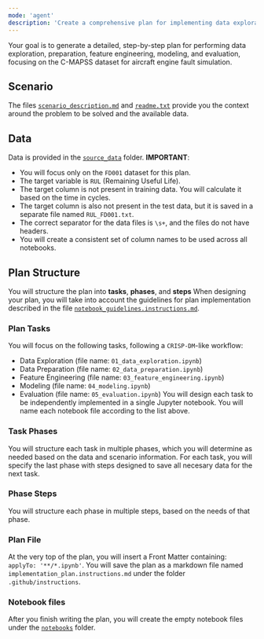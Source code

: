 ```yaml
---
mode: 'agent'
description: 'Create a comprehensive plan for implementing data exploration, preparation, feature engineering, modeling, and evaluation'
---
```

Your goal is to generate a detailed, step-by-step plan for performing data exploration, preparation, feature engineering, modeling, and evaluation, focusing on the C-MAPSS dataset for aircraft engine fault simulation.

## Scenario
The files [`scenario_description.md`](../../source_data/scenario_description.md) and [`readme.txt`](../../source_data/readme.txt) provide you the context around the problem to be solved and the available data.

## Data
Data is provided in the [`source_data`](../../source_data/) folder.
**IMPORTANT**:
- You will focus only on the `FD001` dataset for this plan.
- The target variable is `RUL` (Remaining Useful Life).
- The target column is not present in training data. You will calculate it based on the time in cycles.
- The target column is also not present in the test data, but it is saved in a separate file named `RUL_FD001.txt`.
- The correct separator for the data files is `\s+`, and the files do not have headers.
- You will create a consistent set of column names to be used across all notebooks.

## Plan Structure
You will structure the plan into **tasks**, **phases**, and **steps**
When designing your plan, you will take into account the guidelines for plan implementation described in the file [`notebook_guidelines.instructions.md`](../instructions/notebook_guidelines.instructions.md).

### Plan Tasks
You will focus on the following tasks, following a `CRISP-DM`-like workflow:
- Data Exploration (file name: `01_data_exploration.ipynb`)
- Data Preparation (file name: `02_data_preparation.ipynb`)
- Feature Engineering (file name: `03_feature_engineering.ipynb`)
- Modeling (file name: `04_modeling.ipynb`)
- Evaluation (file name: `05_evaluation.ipynb`) 
You will design each task to be independently implemented in a single Jupyter notebook.
You will name each notebook file according to the list above.

### Task Phases
You will structure each task in multiple phases, which you will determine as needed based on the data and scenario information.
For each task, you will specify the last phase with steps designed to save all necesary data for the next task.

### Phase Steps
You will structure each phase in multiple steps, based on the needs of that phase.

### Plan File
At the very top of the plan, you will insert a Front Matter containing: `applyTo: '**/*.ipynb'`.
You will save the plan as a markdown file named `implementation_plan.instructions.md` under the folder `.github/instructions`.

### Notebook files
After you finish writing the plan, you will create the empty notebook files under the [`notebooks`](../../notebooks/) folder.